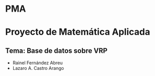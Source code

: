 # PMA


# Proyecto de Matemática Aplicada
 
## Tema: Base de datos sobre VRP
* Rainel Fernández Abreu
* Lazaro A. Castro Arango
